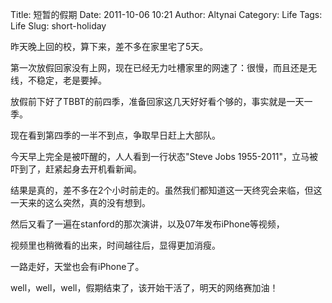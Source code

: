 Title: 短暂的假期
Date: 2011-10-06 10:21
Author: Altynai
Category: Life
Tags: Life
Slug: short-holiday

昨天晚上回的校，算下来，差不多在家里宅了5天。

第一次放假回家没有上网，现在已经无力吐槽家里的网速了：很慢，而且还是无线，不稳定，老是要掉。

放假前下好了TBBT的前四季，准备回家这几天好好看个够的，事实就是一天一季。

现在看到第四季的一半不到点，争取早日赶上大部队。

今天早上完全是被吓醒的，人人看到一行状态"Steve Jobs 1955-2011"，立马被吓到了，赶紧起身去开机看新闻。

结果是真的，差不多在2个小时前走的。虽然我们都知道这一天终究会来临，但这一天来的这么突然，真的没有想到。

然后又看了一遍在stanford的那次演讲，以及07年发布iPhone等视频，

视频里也稍微看的出来，时间越往后，显得更加消瘦。

一路走好，天堂也会有iPhone了。

well，well，well，假期结束了，该开始干活了，明天的网络赛加油！
